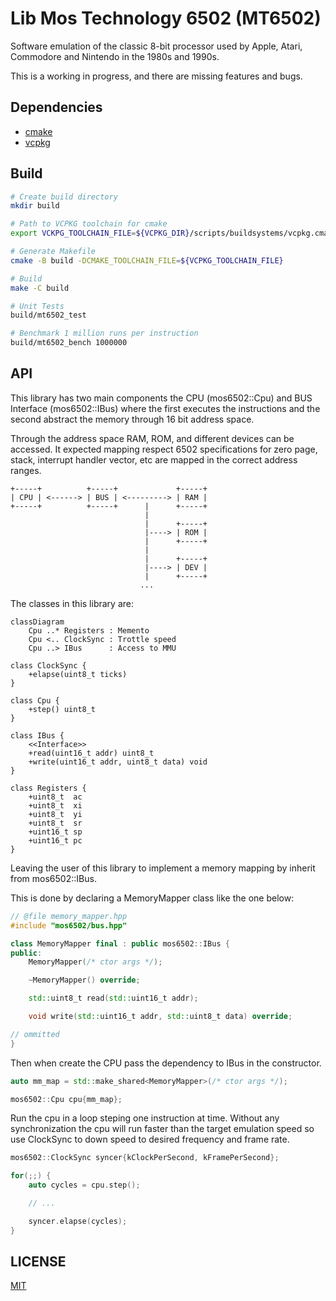 # Lib Mos Technology 6502 (MT6502)

Software emulation of the classic 8-bit processor used by Apple, Atari,
Commodore and Nintendo in the 1980s and 1990s.

This is a working in progress, and there are missing features and bugs.

## Dependencies

* [cmake](https://cmake.org/)
* [vcpkg](https://vcpkg.io/en/index.html)


## Build

```bash
# Create build directory
mkdir build

# Path to VCPKG toolchain for cmake
export VCKPG_TOOLCHAIN_FILE=${VCPKG_DIR}/scripts/buildsystems/vcpkg.cmake

# Generate Makefile
cmake -B build -DCMAKE_TOOLCHAIN_FILE=${VCPKG_TOOLCHAIN_FILE}

# Build
make -C build

# Unit Tests
build/mt6502_test

# Benchmark 1 million runs per instruction
build/mt6502_bench 1000000
```

## API

This library has two main components the CPU (mos6502::Cpu) and BUS Interface
(mos6502::IBus) where the first executes the instructions and the second
abstract the memory through 16 bit address space.

Through the address space RAM, ROM, and different devices can be accessed. It
expected mapping respect 6502 specifications for zero page, stack, interrupt
handler vector, etc are mapped in the correct address ranges.

```
+-----+          +-----+             +-----+
| CPU | <------> | BUS | <---------> | RAM |
+-----+          +-----+      |      +-----+
                              |
                              |      +-----+
                              |----> | ROM |
                              |      +-----+
                              |
                              |      +-----+
                              |----> | DEV |
                              |      +-----+
                             ...
```

The classes in this library are:

```mermaid
classDiagram
    Cpu ..* Registers : Memento
    Cpu <.. ClockSync : Trottle speed
    Cpu ..> IBus      : Access to MMU

class ClockSync {
    +elapse(uint8_t ticks)
}

class Cpu {
    +step() uint8_t
}

class IBus {
    <<Interface>>
    +read(uint16_t addr) uint8_t
    +write(uint16_t addr, uint8_t data) void
}

class Registers {
    +uint8_t  ac
    +uint8_t  xi
    +uint8_t  yi
    +uint8_t  sr
    +uint16_t sp
    +uint16_t pc
}
```

Leaving the user of this library to implement a memory mapping by inherit from mos6502::IBus.

This is done by declaring a MemoryMapper class like the one below:

```cpp
// @file memory_mapper.hpp
#include "mos6502/bus.hpp"

class MemoryMapper final : public mos6502::IBus {
public:
    MemoryMapper(/* ctor args */);

    ~MemoryMapper() override;

    std::uint8_t read(std::uint16_t addr);

    void write(std::uint16_t addr, std::uint8_t data) override;

// ommitted
}
```

Then when create the CPU pass the dependency to IBus in the constructor.


```cpp
auto mm_map = std::make_shared<MemoryMapper>(/* ctor args */);

mos6502::Cpu cpu{mm_map};
```

Run the cpu in a loop steping one instruction at time. Without any
synchronization the cpu will run faster than the target emulation
speed so use ClockSync to down speed to desired frequency and
frame rate.

```cpp
mos6502::ClockSync syncer{kClockPerSecond, kFramePerSecond};

for(;;) {
    auto cycles = cpu.step();

    // ...

    syncer.elapse(cycles);
}
```

## LICENSE

[MIT](LICENSE.md)
